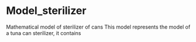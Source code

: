 # Model_sterilizer
Mathematical model of sterilizer of cans
This model represents the model of a tuna can sterilizer, it contains
